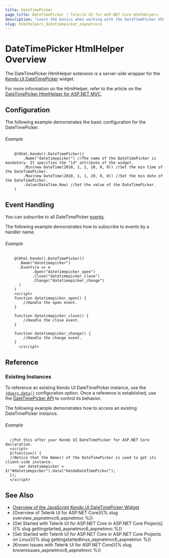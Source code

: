 ```yaml
---
title: DateTimePicker
page_title: DateTimePicker | Telerik UI for ASP.NET Core HtmlHelpers
description: "Learn the basics when working with the DateTimePicker HtmlHelper for ASP.NET Core (MVC 6 or ASP.NET Core MVC)."
slug: htmlhelpers_datetimepicker_aspnetcore
---
```


# DateTimePicker HtmlHelper Overview

The DateTimePicker HtmlHelper extension is a server-side wrapper for the [Kendo UI DateTimePicker](https://demos.telerik.com/kendo-ui/datetimepicker/index) widget.

For more information on the HtmlHelper, refer to the article on the [DateTimePicker HtmlHelper for ASP.NET MVC](http://docs.telerik.com/aspnet-mvc/helpers/datetimepicker/overview).

## Configuration

The following example demonstrates the basic configuration for the DateTimePicker.

###### Example

```
    @(Html.Kendo().DateTimePicker()
        .Name("datetimepicker") //The name of the DateTimePicker is mandatory. It specifies the "id" attribute of the widget.
        .Min(new DateTime(2010, 1, 1, 10, 0, 0)) //Set the min time of the DateTimePicker.
        .Max(new DateTime(2010, 1, 1, 20, 0, 0)) //Set the min date of the DateTimePicker.
        .Value(DateTime.Now) //Set the value of the DateTimePicker.
    )
```

## Event Handling

You can subscribe to all DateTimePicker [events](http://docs.telerik.com/kendo-ui/api/javascript/ui/datetimepicker#events).

The following example demonstrates how to subscribe to events by a handler name.

###### Example

```
    @(Html.Kendo().DateTimePicker()
      .Name("datetimepicker")
      .Events(e => e
            .Open("datetimepicker_open")
            .Close("datetimepicker_close")
            .Change("datetimepicker_change")
      )
    )
    <script>
    function datetimepicker_open() {
        //Handle the open event.
    }

    function datetimepicker_close() {
        //Handle the close event.
    }

    function datetimepicker_change() {
        //Handle the change event.
    }
      </script>
```

## Reference

### Existing Instances

To reference an existing Kendo UI DateTimePicker instance, use the [`jQuery.data()`](http://api.jquery.com/jQuery.data/) configuration option. Once a reference is established, use the [DateTimePicker API](http://docs.telerik.com/kendo-ui/api/javascript/ui/datetimepicker#methods) to control its behavior.

The following example demonstrates how to access an existing DateTimePicker instance.

###### Example

      //Put this after your Kendo UI DateTimePicker for ASP.NET Core declaration.
      <script>
      $(function() {
      //Notice that the Name() of the DateTimePicker is used to get its client-side instance.
          var datetimepicker = $("#datetimepicker").data("kendoDateTimePicker");
      });
      </script>

## See Also

* [Overview of the JavaScript Kendo UI DateTimePicker Widget](http://docs.telerik.com/kendo-ui/controls/editors/datetimepicker/overview)
* [Overview of Telerik UI for ASP.NET Core]({% slug overview_aspnetmvc6_aspnetmvc %})
* [Get Started with Telerik UI for ASP.NET Core in ASP.NET Core Projects]({% slug gettingstarted_aspnetmvc6_aspnetmvc %})
* [Get Started with Telerik UI for ASP.NET Core in ASP.NET Core Projects on Linux]({% slug gettingstartedlinux_aspnetmvc6_aspnetmvc %})
* [Known Issues with Telerik UI for ASP.NET Core]({% slug knownissues_aspnetmvc6_aspnetmvc %})
